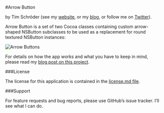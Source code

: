 #Arrow Button

by Tim Schröder (see my [website](http://www.timschroeder.net), or my [blog](http://blog.timschroeder.net), or follow me on [Twitter](http://www.twitter.com/timschroedernet)).

Arrow Button is a set of two Cocoa classes containing custom arrow-shaped NSButton subclasses to be used as a replacement for round textured NSButton instances:

![Arrow Buttons](https://raw.github.com/timschroedernet/Arrow-Button/master/arrows.png)

For details on how the app works and what you have to keep in mind, please read my [blog post on this project](http://blog.timschroeder.net/2012/12/27/arrow-buttons/).

###License

The license for this application is contained in the [license.md file](https://github.com/timschroedernet/Arrow-Button/blob/master/LICENSE.md).

###Support

For feature requests and bug reports, please use GitHub’s issue tracker. I’ll see what I can do.